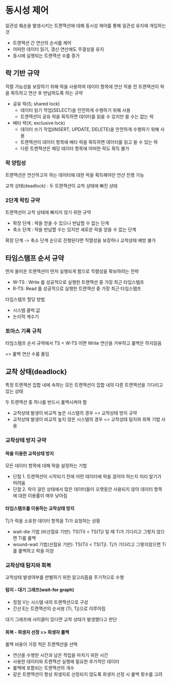 # 동시성 제어

일관성 훼손을 발생시키는 트랜잭션에 대해 동시성 제어를 통해 일관성 유지에 개입하는 것

* 트랜잭션 간 연산의 순서를 제어
* 어떠한 데이터 읽기, 갱신 연산에도 무결성을 유지
* 동시에 실행되는 트랜잭션 수를 증가

## 락 기반 규약

직렬 가능성을 보장하기 위해 락을 사용하여 데이터 항목에 연산 적용 전 트랜잭션이 락을 획득하고 연산 후 반납하도록 하는 규약

* 공유 락(S; shared lock)
  * 데이터 읽기 작업(SELECT)을 안전하게 수행하기 위해 사용
  * 트랜잭션이 공유 락을 획득하면 데이터를 읽을 수 있지만 쓸 수는 없는 락
* 배타 락(X; exclusive lock)
  * 데이터 쓰기 작업(INSERT, UPDATE, DELETE)을 안전하게 수행하기 위해 사용
  * 트랜잭션이 데이터 항목에 배타 락을 획득하면 데이터를 읽고 쓸 수 있는 락
  * 다른 트랜잭션은 해당 데이터 항목에 어떠한 락도 획득 불가

### 락 양립성

트랜잭션은 연산하고자 하는 데이터에 대한 락을 획득해야만 연산 진행 가능

교착 상태(deadlock) : 두 트랜잭션이 교착 상태에 빠진 상태

### 2단계 락킹 규약

트랜잭션이 교착 상태에 빠지지 않기 위한 규약

* 확장 단계 : 락을 얻을 수 있으나 반납할 수 없는 단계
* 축소 단계 : 락을 반납할 수는 있지만 새로운 락을 얻을 수 없는 단계

확장 단계 -> 축소 단계 순으로 진행된다면 직렬성을 보장하나 교착상태 예방 불가

## 타임스탬프 순서 규약

먼저 들어온 트랜잭션이 먼저 실행되게 함으로 직렬성을 확보하려는 전략

* W-TS : Write 를 성공적으로 실행한 트랜잭션 중 가장 최근 타임스탬프
* R-TS: Read 를 성공적으로 실행한 트랜잭션 중 가장 최근 타임스탬프

타임스탬프 할당 방법
* 시스템 클럭 값
* 논리적 계수기

### 토마스 기록 규칙

타임스탬프 순서 규약에서 TS < W-TS 이면 Write 연산을 거부하고 롤백은 하지않음

=> 롤백 연산 수를 줄임

## 교착 상태(deadlock)

특정 트랜잭션 집합 내에 속하는 모든 트랜잭션이 집합 내의 다른 트랜잭션을 기다리고 있는 상태

두 트랜잭션 중 하나를 반드시 롤백시켜야 함

* 교착상태 발생이 비교적 높은 시스템의 경우 => 교착상태 방지 규약
* 교착상태 발생이 비교적 높지 않은 시스템의 경우 => 교착상태 탐지와 회복 기법 사용

### 교착상태 방지 규약

#### 락을 이용한 교착상태 방지

모든 데이터 항목에 대해 락을 설정하는 기법
* 단점 1. 트랜잭션이 시작되기 전에 어떤 데이터에 락을 걸어야 하는지 미리 알기가 어려움
* 단점 2. 락이 걸린 상태에서 많은 데이터들이 오랫동안 사용되지 않아 데이터 항목에 대한 이용률이 매우 낮아짐

#### 타임스탬프를 이용하는 교착상태 방지

Tj가 락을 소유한 데이터 항목을 Ti가 요청하는 상황
* wait-die 기법 (비선점유 기반): TS(Ti) < TS(Tj) 일 때 Ti가 기다리고 그렇지 않으면 Ti를 롤백
* wound-wait 기법(선점유 기반): TS(Ti) < TS(Tj). Tj가 기다리고 그렇지않으면 Ti를 롤백하고 락을 이양

### 교착상태 탐지와 회복

교착상태 발생여부를 판별하기 위한 알고리즘을 주기적으로 수행

#### 탐지 - 대기 그래프(wait-for graph)

* 정점 V는 시스템 내의 트랜잭션으로 구성
* 간선 E는 트랜잭션의 순서쌍 (Ti, Tj)으로 이루어짐

대기 그래프에 사이클이 있다면 교착 상태가 발생했다고 판단

#### 회복 - 희생자 선정 => 희생자 롤백

롤백 비용이 가장 적은 트랜잭션을 선택

* 연산을 수행한 시간과 남은 작업을 마치기 위한 시간
* 사용한 데이터와 트랜잭션 실행에 필요한 추가적인 데이터
* 롤백에 포함되는 트랜잭션의 개수
* 같은 트랜잭션이 항상 희생자로 선정되지 않도록 희생자 선정 시 롤백 횟수를 고려



